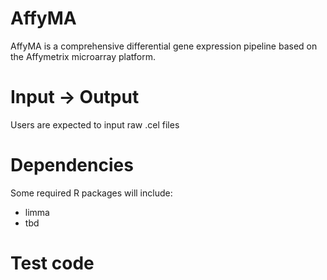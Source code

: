 # AffyMA

AffyMA is a comprehensive differential gene expression pipeline based on the Affymetrix microarray platform.

# Input -> Output
Users are expected to input raw .cel files

# Dependencies
Some required R packages will include:
+ limma
+ tbd

# Test code
